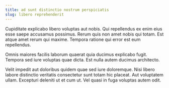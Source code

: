 ```yaml
---
title: ad sunt distinctio nostrum perspiciatis
slug: libero reprehenderit
---
```


Cupiditate explicabo libero voluptas aut nobis. Qui repellendus ex enim eius esse saepe accusamus possimus. Rerum quis non amet nobis qui totam. Est atque amet rerum qui maxime. Tempora ratione qui error est eum repellendus.

Omnis maiores facilis laborum quaerat quia ducimus explicabo fugit. Tempora sed iure voluptas quae dicta. Est nulla autem ducimus architecto.

Velit impedit aut doloribus quidem quae sed iure doloremque. Nisi libero labore distinctio veritatis consectetur sunt totam hic placeat. Aut voluptatem ullam. Excepturi deleniti ut et cum ut. Vel quasi in fuga voluptas autem odit.
